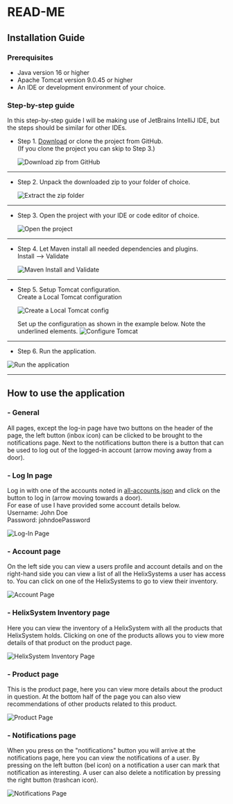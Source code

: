 READ-ME
================

Installation Guide
--------------------
### Prerequisites
* Java version 16 or higher
* Apache Tomcat version 9.0.45 or higher
* An IDE or development environment of your choice.

### Step-by-step guide

In this step-by-step guide I will be making use of JetBrains IntelliJ IDE, 
but the steps should be similar for other IDEs.

* Step 1. [Download](https://github.com/DwarfNinja/HelixSystemUpgrade-2021) or clone the project from GitHub.  
  (If you clone the project you can skip to Step 3.)
  
  ![Download zip from GitHub](documentation/resources/ReadMe/Installation/GitHub-Project-Download.png)

<hr>

* Step 2. Unpack the downloaded zip to your folder of choice.
  
  ![Extract the zip folder](documentation/resources/ReadMe/Installation/Extract-Zip.png)
  
<hr>

* Step 3. Open the project with your IDE or code editor of choice.
  
  ![Open the project](documentation/resources/ReadMe/Installation/Open-Project.png)
  
<hr>

* Step 4. Let Maven install all needed dependencies and plugins.\
  Install ⟶ Validate
  
  ![Maven Install and Validate](documentation/resources/ReadMe/Installation/Maven-Install.png)

<hr>

* Step 5. Setup Tomcat configuration. \
  Create a Local Tomcat configuration
  
  ![Create a Local Tomcat config](documentation/resources/ReadMe/Installation/Tomcat-Local.png)

  Set up the configuration as shown in the example below. Note the underlined elements.
  ![Configure Tomcat](documentation/resources/ReadMe/Installation/Tomcat-Configuration.png)

<hr>

* Step 6. Run the application.

![Run the application](documentation/resources/ReadMe/Installation/Run-Application.png)

<hr>

How to use the application
---------------------------
### - General
All pages, except the log-in page have two buttons on the header of the page, the left button (inbox icon)
can be clicked to be brought to the notifications page. Next to the notifications button there is a button that 
can be used to log out of the logged-in account (arrow moving away from a door).
### - Log In page
Log in with one of the accounts noted in [all-accounts.json](src/main/resources/json/all-accounts.json) and 
click on the button to log in (arrow moving towards a door). \
For ease of use I have provided some account details below. \
Username: John Doe \
Password: johndoePassword

![Log-In Page](documentation/resources/ReadMe/Pages/Log-In.png)

### - Account page
On the left side you can view a users profile and account details and on the right-hand side you can 
view a list of all the HelixSystems a user has access to. You can click on one of the HelixSystems to go
to view their inventory.

![Account Page](documentation/resources/ReadMe/Pages/Account.png)

### - HelixSystem Inventory page
Here you can view the inventory of a HelixSystem with all the products that HelixSystem holds. Clicking on 
one of the products allows you to view more details of that product on the product page.

![HelixSystem Inventory Page](documentation/resources/ReadMe/Pages/HelixSystem-Inventory.png)

### - Product page
This is the product page, here you can view more details about the product in question. At the bottom half of the
page you can also view recommendations of other products related to this product.

![Product Page](documentation/resources/ReadMe/Pages/Product.png)

### - Notifications page
When you press on the "notifications" button you will arrive at the notifications page, 
here you can view the notifications of a user. By pressing on the left button (bel icon) on a 
notification a user can mark that notification as interesting. 
A user can also delete a notification by pressing the right button (trashcan icon).

![Notifications Page](documentation/resources/ReadMe/Pages/Notifications.png)
